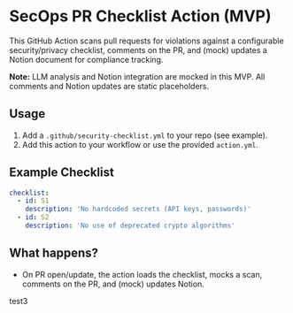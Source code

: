 # SecOps PR Checklist Action (MVP)

This GitHub Action scans pull requests for violations against a configurable security/privacy checklist, comments on the PR, and (mock) updates a Notion document for compliance tracking.

**Note:** LLM analysis and Notion integration are mocked in this MVP. All comments and Notion updates are static placeholders.

## Usage

1. Add a `.github/security-checklist.yml` to your repo (see example).
2. Add this action to your workflow or use the provided `action.yml`.

## Example Checklist
```yaml
checklist:
  - id: S1
    description: 'No hardcoded secrets (API keys, passwords)'
  - id: S2
    description: 'No use of deprecated crypto algorithms'
```

## What happens?
- On PR open/update, the action loads the checklist, mocks a scan, comments on the PR, and (mock) updates Notion.

test3
